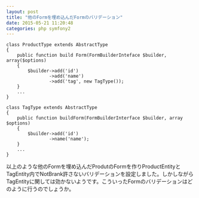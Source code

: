```yaml
---
layout: post
title: "他のFormを埋め込んだFormのバリデーション"
date: 2015-05-21 11:20:48
categories: php symfony2
---
```

<pre><code>class ProductType extends AbstractType
{
    public function build Form(FormBuilderInteface $builder, array($options)
    {
        $builder-&gt;add('id')
                -&gt;add('name')
                -&gt;add('tag', new TagType());
    }
    ...
}

class TagType extends AbstractType
{
    public function buildForm(FormBuilderInterface $builder, array $options)
    {
        $builder-&gt;add('id')
                -&gt;name('name');
    }
    ...
}
</code></pre>

<p>以上のような他のFormを埋め込んだProdutのFormを作りProductEntityとTagEntity内でNotBrank許さないバリデーションを設定しました。しかしながらTagEntityに関しては効かないようです。こういったFormのバリデーションはどのように行うのでしょうか。</p>
